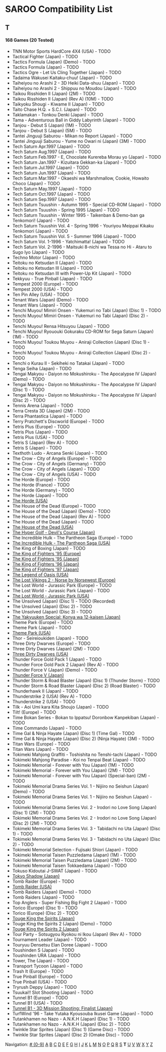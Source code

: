 # SAROO Compatibility List

## T

#### 168 Games (20 Tested)

- TNN Motor Sports HardCore 4X4 (USA) - TODO
- Tactical Fighter (Japan) - TODO
- Tactics Formula (Japan) (Demo) - TODO
- Tactics Formula (Japan) - TODO
- Tactics Ogre - Let Us Cling Together (Japan) - TODO
- Tadaima Wakusei Kaitaku-chuu! (Japan) - TODO
- Taiheiyou no Arashi 2 - 3D Heiki Data-shuu (Japan) - TODO
- Taiheiyou no Arashi 2 - Shippuu no Moudou (Japan) - TODO
- Taikou Risshiden II (Japan) (2M) - TODO
- Taikou Risshiden II (Japan) (Rev A) (10M) - TODO
- Taikyoku Shougi - Kiwame II (Japan) - TODO
- Taito Chase H.Q. + S.C.I. (Japan) - TODO
- Taklamakan - Tonkou Denki (Japan) - TODO
- Tama - Adventurous Ball in Giddy Labyrinth (Japan) - TODO
- Tanjou - Debut S (Japan) (1M) - TODO
- Tanjou - Debut S (Japan) (5M) - TODO
- Tantei Jinguuji Saburou - Mikan no Report (Japan) - TODO
- Tantei Jinguuji Saburou - Yume no Owari ni (Japan) (3M) - TODO
- Tech Saturn Apr.1997 (Japan) - TODO
- Tech Saturn Aug.1997 (Japan) - TODO
- Tech Saturn Feb.1997 - E, Chocolate Kurereba Morau yo (Japan) - TODO
- Tech Saturn Jan.1997 - Kizuitara Gekkan-ka (Japan) - TODO
- Tech Saturn Jul.1997 (Japan) - TODO
- Tech Saturn Jun.1997 (Japan) - TODO
- Tech Saturn Mar.1997 - Okaeshi wa Marshmallow, Cookie, Howaito Choco (Japan) - TODO
- Tech Saturn May.1997 (Japan) - TODO
- Tech Saturn Oct.1997 (Japan) - TODO
- Tech Saturn Sep.1997 (Japan) - TODO
- Tech Saturn Tsuushin - Autumn 1995 - Special CD-ROM (Japan) - TODO
- Tech Saturn Tsuushin - Spring 1995 (Japan) - TODO
- Tech Saturn Tsuushin - Winter 1995 - Taikenban & Demo-ban ga Tenkomori! (Japan) - TODO
- Tech Saturn Tsuushin Vol. 4 - Spring 1996 - Youriyou Meippai Kikaku Tenkomori (Japan) - TODO
- Tech Saturn Tsuushin Vol. 5 - Summer 1996 (Japan) - TODO
- Tech Saturn Vol. 1-1996 - Yatchimatta! (Japan) - TODO
- Tech Saturn Vol. 2-1996 - Maitsuki 8-nichi wa Tessa no Hi - Ataru to Sugo Iyo (Japan) - TODO
- Techno Motor (Japan) - TODO
- Teitoku no Ketsudan II (Japan) - TODO
- Teitoku no Ketsudan III (Japan) - TODO
- Teitoku no Ketsudan III with Power-Up Kit (Japan) - TODO
- Tekkyuu - True Pinball (Japan) - TODO
- Tempest 2000 (Europe) - TODO
- Tempest 2000 (USA) - TODO
- Ten Pin Alley (USA) - TODO
- Tenant Wars (Japan) (Demo) - TODO
- Tenant Wars (Japan) - TODO
- Tenchi Muyou! Mimiri Onsen - Yukemuri no Tabi (Japan) (Disc 1) - TODO
- Tenchi Muyou! Mimiri Onsen - Yukemuri no Tabi (Japan) (Disc 2) - TODO
- Tenchi Muyou! Rensa Hitsuyou (Japan) - TODO
- Tenchi Muyou! Ryououki Gokuraku CD-ROM for Sega Saturn (Japan) (1M) - TODO
- Tenchi Muyou! Toukou Muyou - Aniraji Collection (Japan) (Disc 1) - TODO
- Tenchi Muyou! Toukou Muyou - Aniraji Collection (Japan) (Disc 2) - TODO
- Tenchi o Kurau II - Sekiheki no Tatakai (Japan) - TODO
- Tenga Seiha (Japan) - TODO
- Tengai Makyou - Daiyon no Mokushiroku - The Apocalypse IV (Japan) (Demo) - TODO
- Tengai Makyou - Daiyon no Mokushiroku - The Apocalypse IV (Japan) (Disc 1) - TODO
- Tengai Makyou - Daiyon no Mokushiroku - The Apocalypse IV (Japan) (Disc 2) - TODO
- Tennis Arena (Japan) - TODO
- Terra Cresta 3D (Japan) (2M) - TODO
- Terra Phantastica (Japan) - TODO
- Terry Pratchett's Discworld (Europe) - TODO
- Tetris Plus (Europe) - TODO
- Tetris Plus (Japan) - TODO
- Tetris Plus (USA) - TODO
- Tetris S (Japan) (Rev A) - TODO
- Tetris S (Japan) - TODO
- Texthoth Ludo - Arcana Senki (Japan) - TODO
- The Crow - City of Angels (Europe) - TODO
- The Crow - City of Angels (Germany) - TODO
- The Crow - City of Angels (Japan) - TODO
- The Crow - City of Angels (USA) - TODO
- The Horde (Europe) - TODO
- The Horde (France) - TODO
- The Horde (Germany) - TODO
- The Horde (Japan) - TODO
- [The Horde (USA)](../Regions/USA/T-15909H50/01/README.md)
- The House of the Dead (Europe) - TODO
- The House of the Dead (Japan) (Demo) - TODO
- The House of the Dead (Japan) (Rev A) - TODO
- The House of the Dead (Japan) - TODO
- [The House of the Dead (USA)](../Regions/USA/T-26109G/01/README.md)
- [The Hyper Golf - Devil's Course (Japan)](../Regions/Japan/T-2303H/01/README.md)
- The Incredible Hulk - The Pantheon Saga (Europe) - TODO
- [The Incredible Hulk - The Pantheon Saga (USA)](../Regions/USA/T-7905H/01/README.md)
- The King of Boxing (Japan) - TODO
- [The King of Fighters '95 (Europe)](../Regions/Europe/MK-81088/01/README.md)
- [The King of Fighters '95 (Japan)](../Regions/Japan/T-3101G/01/README.md)
- [The King of Fighters '96 (Japan)](../Regions/Japan/T-3108G/01/README.md)
- [The King of Fighters '97 (Japan)](../Regions/Japan/T-3121G/01/README.md)
- [The Legend of Oasis (USA)](../Regions/USA/MK-81302/01/README.md)
- [The Lost Vikings 2 - Norse by Norsewest (Europe)](../Regions/Europe/T-12521H50/01/README.md)
- The Lost World - Jurassic Park (Europe) - TODO
- The Lost World - Jurassic Park (Japan) - TODO
- [The Lost World - Jurassic Park (USA)](../Regions/USA/MK-81065/01/README.md)
- The Unsolved (Japan) (Disc 1) - TODO (Recorded)
- The Unsolved (Japan) (Disc 2) - TODO
- The Unsolved (Japan) (Disc 3) - TODO
- [The Yakyuuken Special: Konya wa 12-kaisen (Japan)](../Regions/Japan/T-21901G/01/README.md)
- Theme Park (Europe) - TODO
- Theme Park (Japan) - TODO
- [Theme Park (USA)](../Regions/USA/T-5001H/01/README.md)
- Thor - Seireioukiden (Japan) - TODO
- Three Dirty Dwarves (Europe) - TODO
- Three Dirty Dwarves (Japan) (2M) - TODO
- [Three Dirty Dwarves (USA)](../Regions/USA/T-30401H/01/README.md)
- Thunder Force Gold Pack 1 (Japan) - TODO
- Thunder Force Gold Pack 2 (Japan) (Rev A) - TODO
- Thunder Force V (Japan) (Demo) - TODO
- [Thunder Force V (Japan)](../Regions/Japan/T-1811G/01/README.md)
- Thunder Storm & Road Blaster (Japan) (Disc 1) (Thunder Storm) - TODO
- Thunder Storm & Road Blaster (Japan) (Disc 2) (Road Blaster) - TODO
- Thunderhawk II (Japan) - TODO
- Thunderstrike 2 (USA) (Rev A) - TODO
- Thunderstrike 2 (USA) - TODO
- Tilk - Aoi Umi kara Kita Shoujo (Japan) - TODO
- Tilt! (Europe) - TODO
- Time Bokan Series - Bokan to Ippatsu! Doronbow Kanpekiban (Japan) - TODO
- Time Commando (Japan) - TODO
- Time Gal & Ninja Hayate (Japan) (Disc 1) (Time Gal) - TODO
- Time Gal & Ninja Hayate (Japan) (Disc 2) (Ninja Hayate) (3M) - TODO
- Titan Wars (Europe) - TODO
- Titan Wars (Japan) - TODO
- Tokimeki Mahjong Graffiti - Toshishita no Tenshi-tachi (Japan) - TODO
- Tokimeki Mahjong Paradise - Koi no Tenpai Beat (Japan) - TODO
- Tokimeki Memorial - Forever with You (Japan) (1M) - TODO
- Tokimeki Memorial - Forever with You (Japan) (2M) - TODO
- Tokimeki Memorial - Forever with You (Japan) (Special-ban) (2M) - TODO
- Tokimeki Memorial Drama Series Vol. 1 - Nijiiro no Seishun (Japan) (Demo) - TODO
- Tokimeki Memorial Drama Series Vol. 1 - Nijiiro no Seishun (Japan) - TODO
- Tokimeki Memorial Drama Series Vol. 2 - Irodori no Love Song (Japan) (Disc 1) (2M) - TODO
- Tokimeki Memorial Drama Series Vol. 2 - Irodori no Love Song (Japan) (Disc 2) (2M) - TODO
- Tokimeki Memorial Drama Series Vol. 3 - Tabidachi no Uta (Japan) (Disc 1) - TODO
- Tokimeki Memorial Drama Series Vol. 3 - Tabidachi no Uta (Japan) (Disc 2) - TODO
- Tokimeki Memorial Selection - Fujisaki Shiori (Japan) - TODO
- Tokimeki Memorial Taisen Puzzledama (Japan) (1M) - TODO
- Tokimeki Memorial Taisen Puzzledama (Japan) (2M) - TODO
- Tokimeki Memorial Taisen Tokkaedama (Japan) - TODO
- Tokuso Kidoutai J-SWAT (Japan) - TODO
- [Tokyo Shadow (Japan)](../Regions/Japan/T-1110G/01/README.md)
- Tomb Raider (Europe) - TODO
- [Tomb Raider (USA)](../Regions/USA/T-7910H/01/README.md)
- Tomb Raiders (Japan) (Demo) - TODO
- Tomb Raiders (Japan) - TODO
- Top Anglers - Super Fishing Big Fight 2 (Japan) - TODO
- Torico (Europe) (Disc 1) - TODO
- Torico (Europe) (Disc 2) - TODO
- [Touge King the Spirits (Japan)](../Regions/Japan/T-14401G/01/README.md)
- Touge King the Spirits 2 (Japan) (Demo) - TODO
- [Touge King the Spirits 2 (Japan)](../Regions/Japan/T-14412G/01/README.md)
- Tour Party - Sotsugyou Ryokou ni Ikou (Japan) (Rev A) - TODO
- Tournament Leader (Japan) - TODO
- Touryuu Densetsu Elan Doree (Japan) - TODO
- Toushinden S (Japan) - TODO
- Toushinden URA (Japan) - TODO
- Tower, The (Japan) - TODO
- Transport Tycoon (Japan) - TODO
- Trash It (Europe) - TODO
- True Pinball (Europe) - TODO
- True Pinball (USA) - TODO
- Tryrush Deppy (Japan) - TODO
- Tsuukai!! Slot Shooting (Japan) - TODO
- Tunnel B1 (Europe) - TODO
- Tunnel B1 (USA) - TODO
- [Tunnel B1 - 3D Mission Shooting: Finalist (Japan)](../Regions/Japan/T-18511G/01/README.md)
- TurfWind '96 - Take Yutaka Kyousouba Ikusei Game (Japan) - TODO
- Tutankhamen no Nazo - A.N.K.H (Japan) (Disc 1) - TODO
- Tutankhamen no Nazo - A.N.K.H (Japan) (Disc 2) - TODO
- Twinkle Star Sprites (Japan) (Disc 1) (Game Disc) - TODO
- Twinkle Star Sprites (Japan) (Disc 2) (Omake Disc) - TODO

Navigation:
[# (0-9)](./09.md) [A](./A.md) [B](./B.md) [C](./C.md) [D](./D.md) [E](./E.md) [F](./F.md) [G](./G.md) [H](./H.md) [I](./I.md) [J](./J.md) [K](./K.md) [L](./L.md) [M](./M.md) [N](./N.md) [O](./O.md) [P](./P.md) [Q](./Q.md) [R](./R.md) [S](./S.md) **T** [U](./U.md) [V](./V.md) [W](./W.md) [X](./X.md) [Y](./Y.md) [Z](./Z.md)
